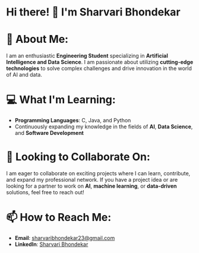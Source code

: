 # **Hi there!** 👋 **I'm Sharvari Bhondekar**

# 🌟 **About Me**:
I am an enthusiastic **Engineering Student** specializing in **Artificial Intelligence and Data Science**. I am passionate about utilizing **cutting-edge technologies** to solve complex challenges and drive innovation in the world of AI and data.

# 💻 **What I'm Learning:**
- **Programming Languages**: C, Java, and Python
- Continuously expanding my knowledge in the fields of **AI**, **Data Science**, and **Software Development**

# 🚀 **Looking to Collaborate On:**
I am eager to collaborate on exciting projects where I can learn, contribute, and expand my professional network. If you have a project idea or are looking for a partner to work on **AI**, **machine learning**, or **data-driven** solutions, feel free to reach out!

# 📫 **How to Reach Me:**
- **Email**: sharvaribhondekar23@gmail.com
- **LinkedIn**: [Sharvari Bhondekar](https://www.linkedin.com/in/sharvari-bhondekar-872a7a282)
  
